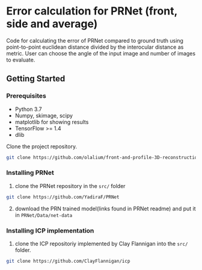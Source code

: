 # Error calculation for PRNet (front, side and average)
Code for calculating the error of PRNet compared to ground truth using point-to-point euclidean distance divided by the interocular distance as metric. User can choose the angle of the input image and number of images to evaluate.

## Getting Started

### Prerequisites
* Python 3.7
* Numpy, skimage, scipy
* matplotlib for showing results
* TensorFlow >= 1.4
* dlib

Clone the project repository. 
```bash
git clone https://github.com/olalium/front-and-profile-3D-reconstruction.git
``` 

### Installing PRNet

1. clone the PRNet repository in the `src/` folder
```bash
git clone https://github.com/YadiraF/PRNet
``` 
2. download the PRN trained model(links found in PRNet readme) and put it in `PRNet/Data/net-data`

### Installing ICP implementation

1. clone the ICP repositoriy implemented by Clay Flannigan into the `src/` folder.
```bash
git clone https://github.com/ClayFlannigan/icp
``` 
